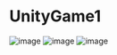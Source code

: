 # UnityGame1
![image](https://user-images.githubusercontent.com/93387425/227962247-6028a0e0-0419-4cce-bd73-cbaede91b39e.png)
![image](https://user-images.githubusercontent.com/93387425/227962430-39e14468-70a4-48c5-8268-ae60682aaba8.png)
![image](https://user-images.githubusercontent.com/93387425/227962546-a04df0ad-7f0f-4a3b-968b-a48b14435fac.png)

